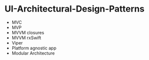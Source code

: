 # UI-Architectural-Design-Patterns
- MVC
- MVP
- MVVM closures
- MVVM rxSwift
- Viper
- Platform agnostic app 
- Modular Architecture
